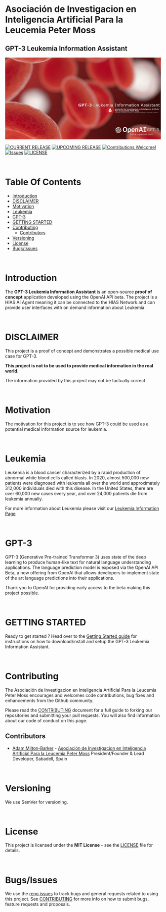 # Asociación de Investigacion en Inteligencia Artificial Para la Leucemia Peter Moss
## GPT-3 Leukemia Information Assistant

![GPT-3 Leukemia Information AssistantGPT-3 Leukemia Information Assistant](assets/images/gpt-3-leukemia-assistant.jpg)

[![CURRENT RELEASE](https://img.shields.io/badge/CURRENT%20RELEASE-1.0.0-blue.svg)](https://github.com/AIIAL/GPT-3-Leukemia-Information-Assistant/tree/1.0.0) [![UPCOMING RELEASE](https://img.shields.io/badge/CURRENT%20DEV%20BRANCH-2.0.0-blue.svg)](https://github.com/AIIAL/GPT-3-Leukemia-Information-Assistant/tree/2.0.0) [![Contributions Welcome!](https://img.shields.io/badge/Contributions-Welcome-lightgrey.svg)](CONTRIBUTING.md)  [![Issues](https://img.shields.io/badge/Issues-Welcome-lightgrey.svg)](issues) [![LICENSE](https://img.shields.io/badge/LICENSE-MIT-blue.svg)](LICENSE)

&nbsp;

# Table Of Contents

- [Introduction](#introduction)
- [DISCLAIMER](#disclaimer)
- [Motivation](#motivation)
- [Leukemia](#leukemia)
- [GPT-3](#gpt-3)
- [GETTING STARTED](#getting-started)
- [Contributing](#contributing)
  - [Contributors](#contributors)
- [Versioning](#versioning)
- [License](#license)
- [Bugs/Issues](#bugs-issues)

&nbsp;

# Introduction

The **GPT-3 Leukemia Information Assistant** is an open-source **proof of concept** application developed using the OpenAI API beta. The project is a HIAS AI Agent meaning it can be connected to the HIAS Network and can provide user interfaces with on demand information about Leukemia.

&nbsp;

# DISCLAIMER

This project is a proof of concept and demonstrates a possible medical use case for GPT-3.

**This project is not to be used to provide medical information in the real world.**

The information provided by this project may not be factually correct.

&nbsp;

# Motivation

The motivation for this project is to see how GPT-3 could be used as a potential medical information source for leukemia.

&nbsp;

# Leukemia

Leukemia is a blood cancer characterized by a rapid production of abnormal white blood cells called blasts.  In 2020, almost 500,000 new patients were diagnosed with leukemia all over the world and approximately 312,000 individuals died with this disease. In the United States, there are over 60,000 new cases every year, and over 24,000 patients die from leukemia annually.

For more information about Leukemia please visit our [Leukemia Information Page](https://www.leukemiaairesearch.com/research/leukemia)

&nbsp;

# GPT-3

GPT-3 (Generative Pre-trained Transformer 3) uses state of the deep learning to produce human-like text for natural language understanding applications. The language prediction model is exposed via the OpenAI API Beta, a new offering from OpenAI that allows developers to implement state of the art language predictions into their applications.

Thank you to OpenAI for providing early access to the beta making this project possible.

&nbsp;

# GETTING STARTED

Ready to get started ? Head over to the [Getting Started guide](documentation/getting-started.md) for instructions on how to download/install and setup the GPT-3 Leukemia Information Assistant.

&nbsp;

# Contributing
The Asociación de Investigacion en Inteligencia Artificial Para la Leucemia Peter Moss encourages and welcomes code contributions, bug fixes and enhancements from the Github community.

Please read the [CONTRIBUTING](CONTRIBUTING.md "CONTRIBUTING") document for a full guide to forking our repositories and submitting your pull requests. You will also find information about our code of conduct on this page.

## Contributors
- [Adam Milton-Barker](https://www.leukemiaairesearch.com/association/volunteers/adam-milton-barker "Adam Milton-Barker") - [Asociación de Investigacion en Inteligencia Artificial Para la Leucemia Peter Moss](https://www.leukemiaresearchassociation.ai "Asociación de Investigacion en Inteligencia Artificial Para la Leucemia Peter Moss") President/Founder & Lead Developer, Sabadell, Spain

&nbsp;

# Versioning
We use SemVer for versioning.

&nbsp;

# License
This project is licensed under the **MIT License** - see the [LICENSE](LICENSE "LICENSE") file for details.

&nbsp;

# Bugs/Issues
We use the [repo issues](issues "repo issues") to track bugs and general requests related to using this project. See [CONTRIBUTING](CONTRIBUTING.md "CONTRIBUTING") for more info on how to submit bugs, feature requests and proposals.